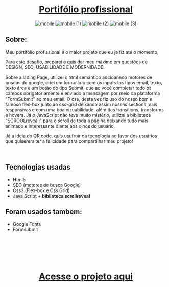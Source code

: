 <div align="center"><h1><a href="https://mayconcabral.vercel.app/">Portifólio profissional</a> </h1></div>

<div align="center">

![mobile](https://user-images.githubusercontent.com/105744700/233716982-fe9b1922-93f0-4ba5-805d-edd131c134f4.png)
![mobile (1)](https://user-images.githubusercontent.com/105744700/233716269-3bd72d6f-02c9-4dd0-b506-e0f407573dc6.png)
![mobile (2)](https://user-images.githubusercontent.com/105744700/233716276-f5da200f-b999-4fc9-92dc-cc7dc93b119a.png)
![mobile (3)](https://user-images.githubusercontent.com/105744700/233716284-0fee66ca-4256-4667-ac58-767560d73b0a.png)

</div>


<h2> Sobre: </h2>

 <p>Meu portifólio profissional é o maior projeto que eu ja fiz até o momento, </p>

  
  <p>Para este desafio, preparei e quis dar meu máximo em questões de DESIGN, SEO, USABILIDADE E MODERNIDADE!</p>
  <p> Sobre a lading Page, utilizei o html semântico adcioanndo motores de buscas do google, criei um formulário com os inputs tos tipos email, texto, 
  texto área e um botão do tipo Submit, que ao você completar todo os campos obrigatoriamente é enviado a mensagem por meio da plataforma "FormSubmit" ao meu email.  
  O css, desta vez fiz uso do nosso bom e famoso flex-box  junto ao css-grid deixando assim nossas sections mais responsivas e com uma boa vizuabilidade, 
  além das transitions, transforms e hovers. Já o JavaScript não teve muito mistério, utilizei a biblioteca "SCROOLreveall" para o scroll de toda a 
  página deixando tudo mais animado e interessante diante aos olhos do usuário. </p>
  <p>Já a ideia do QR code, quis usufruir da tecnologia ao favor dos usuários que quiserem ter a falicidade para compartilhar meu projeto!</p>
    

  <br>
 <h2> Tecnologias usadas </h2>

 - Html5 
 - SEO (motores de busca Google)
 - Css3 (Flex-box e Css Grid)
 - Java Script + <strong> biblioteca scrollreveal </strong>
 
 
<h2> Foram usados tambem: </h2>

- Google Fonts
- Formsubmit 
 
 <br><br><br><br>




<h1 align="center"><a href="https://mayconcabral.vercel.app/"> Acesse o projeto aqui</a></h1>

